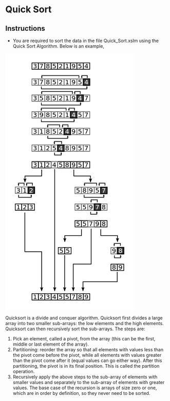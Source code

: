 # Quick Sort

## Instructions

* You are required to sort the data in the file Quick_Sort.xslm using the Quick Sort Algorithm. Below is an example,

![Quick Sort Example](Images/quick_sort.png)

Quicksort is a divide and conquer algorithm. Quicksort first divides a large array into two smaller sub-arrays: the low elements and the high elements. Quicksort can then recursively sort the sub-arrays. The steps are:

  1. Pick an element, called a pivot, from the array (this can be the first, middle or last element of the array).
  2. Partitioning: reorder the array so that all elements with values less than the pivot come before the pivot, while all elements with values greater than the pivot come after it (equal values can go either way). After this partitioning, the pivot is in its final position. This is called the partition operation.
  3. Recursively apply the above steps to the sub-array of elements with smaller values and separately to the sub-array of elements with greater values.
The base case of the recursion is arrays of size zero or one, which are in order by definition, so they never need to be sorted.

  